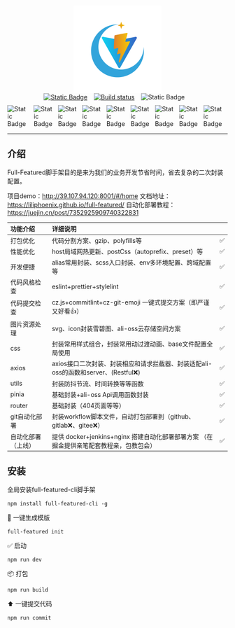 <div style="display:flex;justify-content: center;align-items: center;">
 <img style="width:200px;" src="https://github.com/liliphoenix/full-featured/blob/main/public/logo.png"></img>
</div>
<div style="display:flex;justify-content: center;align-items: center;">
<a href="https://www.npmjs.com/package/full-featured-cli">
<img style="margin-right:15px"  alt="Static Badge" src="https://img.shields.io/npm/v/npm.svg?logo=npm">
</a>
<a href="https://github.com/liliphoenix/full-featured/actions">
<img style="margin-right:15px" src="https://img.shields.io/github/actions/workflow/status/simple-icons/simple-icons/verify.yml?branch=develop&logo=github&label=tests" alt="Build status"/>
</a>
<a>
<img style="margin-right:15px"  alt="Static Badge" src="https://img.shields.io/github/license/vigonotion/hass-simpleicons">
</a>

</div>
<div style="display:flex;justify-content: center;align-items: center;margin-top:10px">
<img style="margin-right:15px"  alt="Static Badge" src="https://img.shields.io/static/v1?message=5.0.8&label=Vite&color=e0377c">
<img style="margin-right:10px"  alt="Static Badge" src="https://img.shields.io/badge/Vue-3.4.21-6bbc90">
<img style="margin-right:10px"  alt="Static Badge" src="https://img.shields.io/badge/React-blue">
<img style="margin-right:10px"  alt="Static Badge" src="https://img.shields.io/badge/tailwindCss-skyblue">
<img style="margin-right:10px"  alt="Static Badge" src="https://img.shields.io/badge/scss-pink">
<img style="margin-right:10px"  alt="Static Badge" src="https://img.shields.io/badge/less-317bf8">
<img style="margin-right:10px"  alt="Static Badge" src="https://img.shields.io/badge/aliOss-orange">
<img style="margin-right:10px"  alt="Static Badge" src="https://img.shields.io/badge/monorepo-purple">
<img style="margin-right:10px"  alt="Static Badge" src="https://img.shields.io/badge/pnpm-yellow">

</div>
<hr/>

</div>

## 介绍

Full-Featured脚手架目的是来为我们的业务开发节省时间，省去复杂的二次封装配置。

项目demo：http://39.107.94.120:8001/#/home
文档地址：https://liliphoenix.github.io/full-featured/
自动化部署教程：https://juejin.cn/post/7352925909740322831

| 功能介绍           | 详细说明                                                                                |     |
| :----------------- | :-------------------------------------------------------------------------------------- | :-- |
| 打包优化           | 代码分割方案、gzip、polyfills等                                                         | ✅  |
| 性能优化           | host局域网热更新、postCss（autoprefix、preset）等                                       | ✅  |
| 开发便捷           | alias常用封装、scss入口封装、env多环境配置、跨域配置等                                  | ✅  |
| 代码风格检查       | eslint+prettier+stylelint                                                               | ✅  |
| 代码提交检查       | cz.js+commitlint+cz-git-emoji 一键式提交方案（即严谨又好看👍）                          | ✅  |
| 图片资源处理       | svg、icon封装雪碧图、ali-oss云存储空间方案                                              | ✅  |
| css                | 封装常用样式组合，封装常用动过渡动画、base文件配置全局使用                              | ✅  |
| axios              | axios接口二次封装、封装相应和请求拦截器、封装适配ali-oss的函数和server、(Restful❌)     | ✅  |
| utils              | 封装防抖节流、时间转换等等函数                                                          | ✅  |
| pinia              | 基础封装+ali-oss Api调用函数封装                                                        | ✅  |
| router             | 基础封装（404页面等等）                                                                 | ✅  |
| git自动化部署      | 封装workflow脚本文件，自动打包部署到（github、gitlab❌、gitee❌）                       | ✅  |
| 自动化部署（上线） | 提供 docker+jenkins+nginx 搭建自动化部署部署方案 （在掘金提供亲笔配套教程亲，包教包会） | ✅  |

## 安装

全局安装full-featured-cli脚手架

```
npm install full-featured-cli -g
```

🌈 一键生成模版

```
full-featured init
```

✅ 启动

```
npm run dev
```

📦 打包

```
npm run build
```

⬆️ 一键提交代码

```
npm run commit
```
